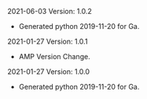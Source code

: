 2021-06-03 Version: 1.0.2
- Generated python 2019-11-20 for Ga.

2021-01-27 Version: 1.0.1
- AMP Version Change.

2021-01-27 Version: 1.0.0
- Generated python 2019-11-20 for Ga.

